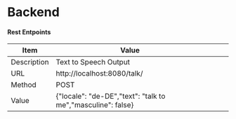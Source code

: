 # Backend

#### Rest Entpoints
| Item        | Value                                                       |   |   |   |
|-------------|-------------------------------------------------------------|---|---|---|
| Description | Text to Speech Output                                       |   |   |   |
| URL         |  http://localhost:8080/talk/                                |   |   |   |
| Method      | POST                                                        |   |   |   |
| Value       | {"locale": "de-DE","text": "talk to me","masculine": false} |   |   |   |

